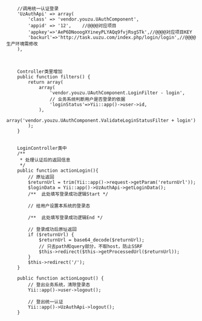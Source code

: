 		//调用统一认证登录
        'UzAuthApi' => array(
            'class' => 'vendor.youzu.UAuthComponent',
            'appid' => '12',	//@@@@对应项目
		    'appkey'=>'AeP6DNooogXYineyPLYAQq9fvjRsgSTk',//@@@@对应项目KEY
		    'backurl'=>'http://task.uuzu.com/index.php/login/login',//@@@@生产环境需修改
        ),



        Controller类里增加
        public function filters() {
            return array(
                array(
                    'vendor.youzu.UAuthComponent.LoginFilter - login',
                    // 业务系统判断用户是否登录的依据
                    'loginStatus'=>Yii::app()->user->id,
                ),
                array('vendor.youzu.UAuthComponent.ValidateLoginStatusFilter + login')
            );
        }


        LoginController类中
        /**
         * 处理认证后的返回信息
         */
        public function actionLogin(){
            // 原址返回
            $returnUrl = trim(Yii::app()->request->getParam('returnUrl'));
            $loginData = Yii::app()->UzAuthApi->getLoginData();
            /**  此处填写登录成功逻辑Start */

            // 给用户设置本系统的登录态

            /**  此处填写登录成功逻辑End */

            // 登录成功后原址返回
            if ($returnUrl) {
                $returnUrl = base64_decode($returnUrl);
                // 只去path和query部分，不取host，防止SSRF
                $this->redirect($this->getProcessedUrl($returnUrl));
            }
            $this->redirect('/');
        }

        public function actionLogout() {
            // 登出业务系统，清除登录态
            Yii::app()->user->logout();

            // 登出统一认证
            Yii::app()->UzAuthApi->logout();
        }